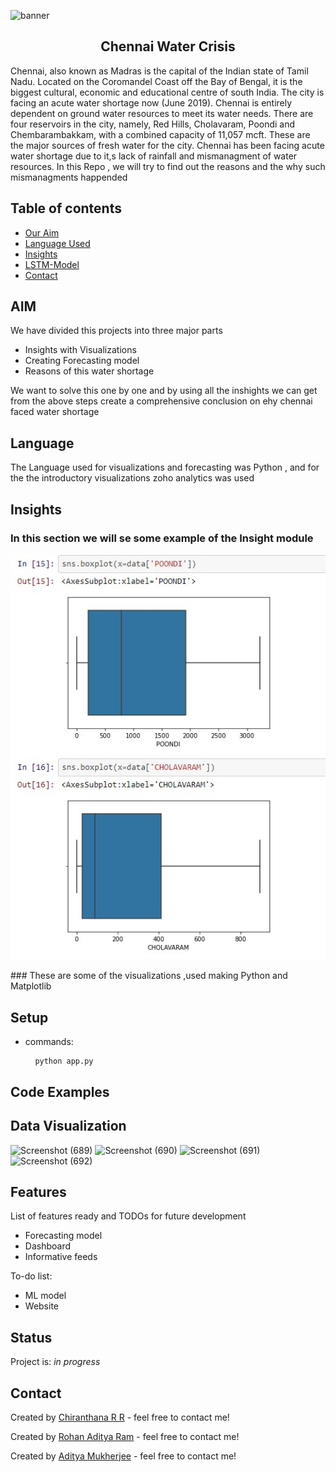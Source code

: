 ![banner](https://www.waterlogic.com/fileadmin/user_upload/US_Website/Blog/banner-resolving-to-reduce-water-scarcity.jpg)
<div align='center'>
  <h2>Chennai Water Crisis</h2>
  </div>
</div>
Chennai, also known as Madras is the capital of the Indian state of Tamil Nadu. Located on the Coromandel Coast off the Bay of Bengal, it is the biggest cultural, economic and educational centre of south India.
The city is facing an acute water shortage now (June 2019). Chennai is entirely dependent on ground water resources to meet its water needs. There are four reservoirs in the city, namely, Red Hills, Cholavaram, Poondi and Chembarambakkam, with a combined capacity of 11,057 mcft. These are the major sources of fresh water for the city.
Chennai has been facing acute water shortage due to it,s lack of rainfall and mismanagment of water resources.
In this Repo , we will try to find out the reasons and the why such mismanagments happended

## Table of contents
* [Our Aim](#AIM)
* [Language Used](#Language)
* [Insights](#Insights)
* [LSTM-Model](#Insights)
* [Contact](#contact)


## AIM
We have divided this projects into three major parts
  * Insights with Visualizations
  * Creating Forecasting model 
  * Reasons of this water shortage

We want to solve this one by one and by using all the inshights we can get from the above steps create a comprehensive conclusion on ehy chennai faced water shortage


## Language
  The Language used for visualizations and forecasting was Python , and for the the introductory visualizations zoho analytics was used

## Insights
### In this section we will se some example of the Insight module
<p align="center">
  <img src='./Images/img1.jpg'>
</p>
### These are some of the visualizations ,used making Python and Matplotlib


## Setup
* commands: <pre>
    <code>
        python app.py
    </code>
</pre>

## Code Examples

## Data Visualization

![Screenshot (689)](https://user-images.githubusercontent.com/80692896/137875093-51582287-af73-46e3-8312-10c6a696fff6.png)
![Screenshot (690)](https://user-images.githubusercontent.com/80692896/137875335-e29ca38b-63dd-49c0-aad2-479b069e474c.png)
![Screenshot (691)](https://user-images.githubusercontent.com/80692896/137875353-b514408a-edbf-4e7d-80fa-834c09edc02c.png)
![Screenshot (692)](https://user-images.githubusercontent.com/80692896/137875370-0cb1026c-841f-4e4c-9f0b-8b76a6c8ced1.png)


## Features
List of features ready and TODOs for future development
* Forecasting model
* Dashboard
* Informative feeds

To-do list:
* ML model
* Website

## Status
Project is: _in progress_


## Contact
Created by [Chiranthana R R](https://www.linkedin.com/in/chiranthana-r-r-232385200/) - feel free to contact me!

Created by [Rohan Aditya Ram](https://www.linkedin.com/in/rohan-aditya-9b4816215/) - feel free to contact me!

Created by [Aditya Mukherjee](https://www.linkedin.com/in/aditya-mukherjee-817a17190/) - feel free to contact me!
